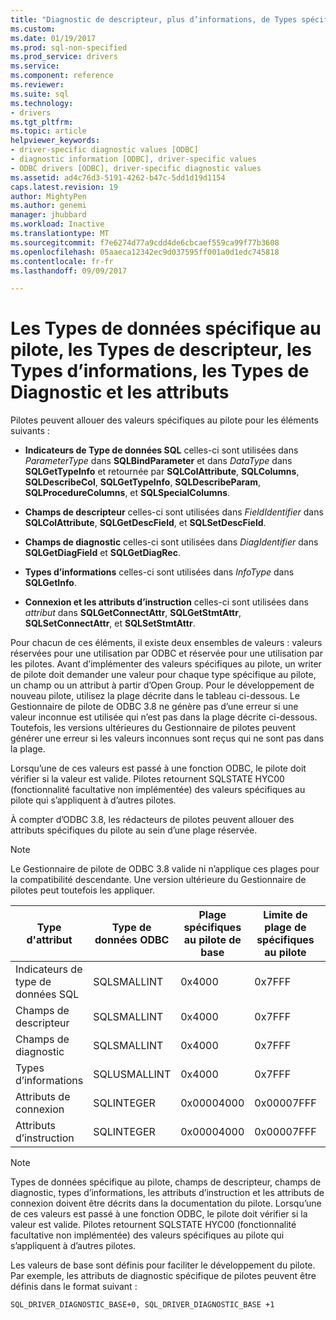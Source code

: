 ```yaml
---
title: "Diagnostic de descripteur, plus d’informations, de Types spécifiques au pilote - données, | Documents Microsoft"
ms.custom: 
ms.date: 01/19/2017
ms.prod: sql-non-specified
ms.prod_service: drivers
ms.service: 
ms.component: reference
ms.reviewer: 
ms.suite: sql
ms.technology:
- drivers
ms.tgt_pltfrm: 
ms.topic: article
helpviewer_keywords:
- driver-specific diagnostic values [ODBC]
- diagnostic information [ODBC], driver-specific values
- ODBC drivers [ODBC], driver-specific diagnostic values
ms.assetid: ad4c76d3-5191-4262-b47c-5dd1d19d1154
caps.latest.revision: 19
author: MightyPen
ms.author: genemi
manager: jhubbard
ms.workload: Inactive
ms.translationtype: MT
ms.sourcegitcommit: f7e6274d77a9cdd4de6cbcaef559ca99f77b3608
ms.openlocfilehash: 05aaeca12342ec9d037595ff001a0d1edc745818
ms.contentlocale: fr-fr
ms.lasthandoff: 09/09/2017

---
```

# <a name="driver-specific-data-types-descriptor-types-information-types-diagnostic-types-and-attributes"></a>Les Types de données spécifique au pilote, les Types de descripteur, les Types d’informations, les Types de Diagnostic et les attributs
Pilotes peuvent allouer des valeurs spécifiques au pilote pour les éléments suivants :  
  
-   **Indicateurs de Type de données SQL** celles-ci sont utilisées dans *ParameterType* dans **SQLBindParameter** et dans *DataType* dans **SQLGetTypeInfo** et retournée par **SQLColAttribute**, **SQLColumns**, **SQLDescribeCol**, **SQLGetTypeInfo**, **SQLDescribeParam**, **SQLProcedureColumns**, et **SQLSpecialColumns**.  
  
-   **Champs de descripteur** celles-ci sont utilisées dans *FieldIdentifier* dans **SQLColAttribute**, **SQLGetDescField**, et **SQLSetDescField**.  
  
-   **Champs de diagnostic** celles-ci sont utilisées dans *DiagIdentifier* dans **SQLGetDiagField** et **SQLGetDiagRec**.  
  
-   **Types d’informations** celles-ci sont utilisées dans *InfoType* dans **SQLGetInfo**.  
  
-   **Connexion et les attributs d’instruction** celles-ci sont utilisées dans *attribut* dans **SQLGetConnectAttr**, **SQLGetStmtAttr**, **SQLSetConnectAttr**, et **SQLSetStmtAttr**.  
  
 Pour chacun de ces éléments, il existe deux ensembles de valeurs : valeurs réservées pour une utilisation par ODBC et réservée pour une utilisation par les pilotes. Avant d’implémenter des valeurs spécifiques au pilote, un writer de pilote doit demander une valeur pour chaque type spécifique au pilote, un champ ou un attribut à partir d’Open Group. Pour le développement de nouveau pilote, utilisez la plage décrite dans le tableau ci-dessous. Le Gestionnaire de pilote de ODBC 3.8 ne génère pas d’une erreur si une valeur inconnue est utilisée qui n’est pas dans la plage décrite ci-dessous. Toutefois, les versions ultérieures du Gestionnaire de pilotes peuvent générer une erreur si les valeurs inconnues sont reçus qui ne sont pas dans la plage.  
  
 Lorsqu’une de ces valeurs est passé à une fonction ODBC, le pilote doit vérifier si la valeur est valide. Pilotes retournent SQLSTATE HYC00 (fonctionnalité facultative non implémentée) des valeurs spécifiques au pilote qui s’appliquent à d’autres pilotes.  
  
 À compter d’ODBC 3.8, les rédacteurs de pilotes peuvent allouer des attributs spécifiques du pilote au sein d’une plage réservée.  
  
> [!NOTE]  
>  Le Gestionnaire de pilote de ODBC 3.8 valide ni n’applique ces plages pour la compatibilité descendante. Une version ultérieure du Gestionnaire de pilotes peut toutefois les appliquer.  
  
|Type d'attribut|Type de données ODBC|Plage spécifiques au pilote de base|Limite de plage de spécifiques au pilote|Constante ODBC pour la plage de valeur spécifique au pilote de base|  
|--------------------|--------------------|---------------------------------|----------------------------------|---------------------------------------------------------|  
|Indicateurs de type de données SQL|SQLSMALLINT|0x4000|0x7FFF|SQL_DRIVER_SQL_TYPE_BASE|  
|Champs de descripteur|SQLSMALLINT|0x4000|0x7FFF|SQL_DRIVER_DESCRIPTOR_BASE|  
|Champs de diagnostic|SQLSMALLINT|0x4000|0x7FFF|SQL_DRIVER_DIAGNOSTIC_BASE|  
|Types d’informations|SQLUSMALLINT|0x4000|0x7FFF|SQL_DRIVER_INFO_TYPE_BASE|  
|Attributs de connexion|SQLINTEGER|0x00004000|0x00007FFF|SQL_DRIVER_CONNECT_ATTR_BASE|  
|Attributs d’instruction|SQLINTEGER|0x00004000|0x00007FFF|SQL_DRIVER_STATEMENT_ATTR_BASE|  
  
> [!NOTE]  
>  Types de données spécifique au pilote, champs de descripteur, champs de diagnostic, types d’informations, les attributs d’instruction et les attributs de connexion doivent être décrits dans la documentation du pilote. Lorsqu’une de ces valeurs est passé à une fonction ODBC, le pilote doit vérifier si la valeur est valide. Pilotes retournent SQLSTATE HYC00 (fonctionnalité facultative non implémentée) des valeurs spécifiques au pilote qui s’appliquent à d’autres pilotes.  
  
 Les valeurs de base sont définis pour faciliter le développement du pilote. Par exemple, les attributs de diagnostic spécifique de pilotes peuvent être définis dans le format suivant :  
  
```  
SQL_DRIVER_DIAGNOSTIC_BASE+0, SQL_DRIVER_DIAGNOSTIC_BASE +1  
```

